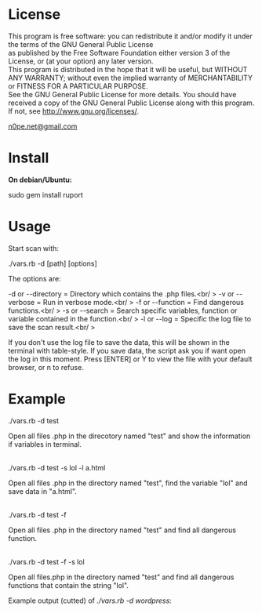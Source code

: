 License
====

This program is free software: you can redistribute it and/or modify it under the terms of the GNU General Public License <br> as published by the Free Software Foundation either version 3 of the License, or (at your option) any later version.
<br>This program is distributed in the hope that it will be useful, but WITHOUT ANY WARRANTY; without even the implied warranty of MERCHANTABILITY or FITNESS FOR A PARTICULAR PURPOSE. <br> See the GNU General Public License for more details.
You should have received a copy of the GNU General Public License along with this program. If not, see <http://www.gnu.org/licenses/>. 

n0pe.net@gmail.com

Install
====

<b>On debian/Ubuntu:</b>

sudo gem install ruport

Usage
====

Start scan with:

./vars.rb -d [path] [options]

The options are:

-d or --directory = Directory which contains the .php files.<br/ >
-v or --verbose = Run in verbose mode.<br/ >
-f or --function = Find dangerous functions.<br/ >
-s or --search = Search specific variables, function or variable contained in the function.<br/ >
-l or --log = Specific the log file to save the scan result.<br/ >

If you don't use the log file to save the data, this will be shown in the terminal with table-style.
If you save data, the script ask you if want open the log in this moment. Press [ENTER] or Y to view the file with your default browser, or n to refuse.

Example
====

./vars.rb -d test

Open all files .php in the direcotory named "test" and show the information if variables in terminal.
<br><br>

./vars.rb -d test -s lol -l a.html

Open all files .php in the directory named "test", find the variable "lol" and save data in "a.html".
<br><br>

./vars.rb -d test -f

Open all files .php in the directory named "test" and find all dangerous function.
<br><br>

./vars.rb -d test -f -s lol

Open all files.php in the directory named "test" and find all dangerous functions that contain the string "lol".


Example output (cutted) of <i>./vars.rb -d wordpress</i>:

